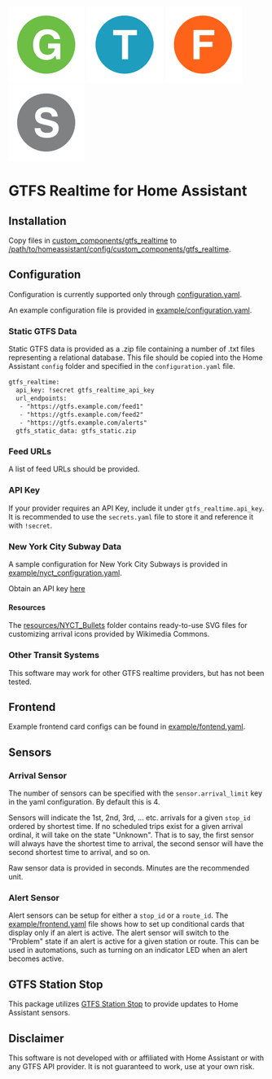![G](resources/NYCT_Bullets/G.svg) ![T](resources/NYCT_Bullets/T.svg) ![F](resources/NYCT_Bullets/F.svg) ![S](resources/NYCT_Bullets/S.svg)
# GTFS Realtime for Home Assistant

## Installation

Copy files in [custom_components/gtfs_realtime](custom_components/gtfs_realtime/) to [/path/to/homeassistant/config/custom_components/gtfs_realtime](#).

## Configuration

Configuration is currently supported only through [configuration.yaml]().

An example configuration file is provided in [example/configuration.yaml](example/configuration.yaml).

### Static GTFS Data

Static GTFS data is provided as a .zip file containing a number of .txt files representing a relational database.  This file should be copied into the Home Assistant `config` folder and specified in the `configuration.yaml` file. 

```
gtfs_realtime:
  api_key: !secret gtfs_realtime_api_key
  url_endpoints:
   - "https://gtfs.example.com/feed1"
   - "https://gtfs.example.com/feed2"
   - "https://gtfs.example.com/alerts"
  gtfs_static_data: gtfs_static.zip
```

### Feed URLs

A list of feed URLs should be provided.

### API Key

If your provider requires an API Key, include it under `gtfs_realtime.api_key`. It is recommended to use the `secrets.yaml` file to store it and reference it with `!secret`. 

### New York City Subway Data

A sample configuration for New York City Subways is provided in [example/nyct_configuration.yaml](example/nyct_configuration.yaml).

Obtain an API key [here](https://api.mta.info/)

#### Resources

The [resources/NYCT_Bullets](resources/NYCT_Bullets/) folder contains ready-to-use SVG files for customizing arrival icons provided by Wikimedia Commons.

### Other Transit Systems

This software may work for other GTFS realtime providers, but has not been tested. 

## Frontend

Example frontend card configs can be found in [example/fontend.yaml](example/frontend.yaml).

## Sensors

### Arrival Sensor

The number of sensors can be specified with the `sensor.arrival_limit` key in the yaml configuration. By default this is 4.  

Sensors will indicate the 1st, 2nd, 3rd, ... etc. arrivals for a given `stop_id` ordered by shortest time.  If no scheduled trips exist for a given arrival ordinal, it will take on the state "Unknown". That is to say, the first sensor will always have the shortest time to arrival, the second sensor will have the second shortest time to arrival, and so on. 

Raw sensor data is provided in seconds. Minutes are the recommended unit.

### Alert Sensor

Alert sensors can be setup for either a `stop_id` or a `route_id`. The [example/frontend.yaml](example/frontend.yaml) file shows how to set up conditional cards that display only if an alert is active. The alert sensor will switch to the "Problem" state if an alert is active for a given station or route. This can be used in automations, such as turning on an indicator LED when an alert becomes active. 

## GTFS Station Stop

This package utilizes [GTFS Station Stop](https://pypi.org/project/gtfs-station-stop/) to provide updates to Home Assistant sensors. 

## Disclaimer

This software is not developed with or affiliated with Home Assistant or with any GTFS API provider. It is not guaranteed to work, use at your own risk. 
